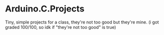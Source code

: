 # Arduino.C.Projects
Tiny, simple projects for a class, they're not too good but they're mine. (i got graded 100/100, so idk if "they're not too good" is true)
